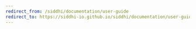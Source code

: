 ```yaml
---
redirect_from: /siddhi/documentation/user-guide
redirect_to: https://siddhi-io.github.io/siddhi/documentation/user-guide/
---
```

